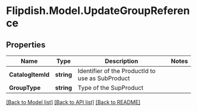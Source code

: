 # Flipdish.Model.UpdateGroupReference
## Properties

Name | Type | Description | Notes
------------ | ------------- | ------------- | -------------
**CatalogItemId** | **string** | Identifier of the ProductId to use as SubProduct | 
**GroupType** | **string** | Type of the SupProduct | 

[[Back to Model list]](../README.md#documentation-for-models) [[Back to API list]](../README.md#documentation-for-api-endpoints) [[Back to README]](../README.md)

